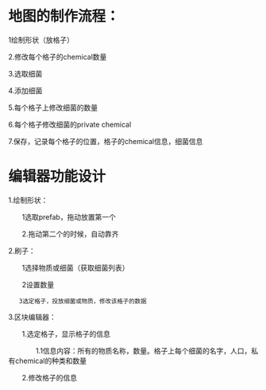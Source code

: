 # 地图的制作流程：

1绘制形状（放格子）

2.修改每个格子的chemical数量

3.选取细菌

4.添加细菌

5.每个格子上修改细菌的数量

6.每个格子修改细菌的private chemical

7.保存，记录每个格子的位置，格子的chemical信息，细菌信息

# 编辑器功能设计

1.绘制形状：

       1选取prefab，拖动放置第一个

       2.拖动第二个的时候，自动靠齐

2.刷子：

       1选择物质或细菌（获取细菌列表）

       2设置数量

       3选定格子，投放细菌或物质，修改该格子的数据

3.区块编辑器：

       1.选定格子，显示格子的信息

              1.1信息内容：所有的物质名称，数量。格子上每个细菌的名字，人口，私有chemical的种类和数量

       2.修改格子的信息
